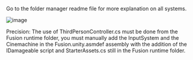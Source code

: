 Go to the folder manager readme file for more explanation on all systems.

![image](https://github.com/user-attachments/assets/c3ad591e-e86b-4e7f-83a7-4aeb35b1c817)

Precision: The use of ThirdPersonController.cs must be done from the Fusion runtime folder, you must manually add the InputSystem and the Cinemachine in the Fusion.unity.asmdef assembly with the addition of the IDamageable script and StarterAssets.cs still in the Fusion runtime folder.
